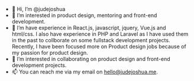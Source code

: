 - 👋 Hi, I’m @judejoshua
- 👀 I’m interested in product design, mentoring and front-end development.
- 🌱 I’m have experience in React.js, javascript, jquery, Vue.js and html/css. I also have experience in PHP and Laravel as I have used them in the past to collborate on some fullstack development projects. Recently, I have been focused more on Product design jobs because of my passion for product design.
- 💞️ I’m interested in collaborating on product design and front-end development projects.
- 📫 You can reach me via my email on hello@judejoshua.me.

<!---
judejoshua/judejoshua is a ✨ special ✨ repository because its `README.md` (this file) appears on your GitHub profile.
You can click the Preview link to take a look at your changes.
--->
